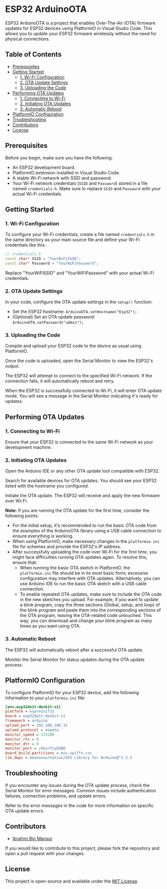 # ESP32 ArduinoOTA

ESP32 ArduinoOTA is a project that enables Over-The-Air (OTA) firmware updates for ESP32 devices using PlatformIO in Visual Studio Code. This allows you to update your ESP32 firmware wirelessly without the need for physical connections.

## Table of Contents

- [Prerequisites](#prerequisites)
- [Getting Started](#getting-started)
  - [1. Wi-Fi Configuration](#1-wi-fi-configuration)
  - [2. OTA Update Settings](#2-ota-update-settings)
  - [3. Uploading the Code](#3-uploading-the-code)
- [Performing OTA Updates](#performing-ota-updates)
  - [1. Connecting to Wi-Fi](#1-connecting-to-wi-fi)
  - [2. Initiating OTA Updates](#2-initiating-ota-updates)
  - [3. Automatic Reboot](#3-automatic-reboot)
- [PlatformIO Configuration](#platformio-configuration)
- [Troubleshooting](#troubleshooting)
- [Contributors](#contributors)
- [License](#license)

## Prerequisites

Before you begin, make sure you have the following:

- An ESP32 development board.
- PlatformIO extension installed in Visual Studio Code.
- A stable Wi-Fi network with SSID and password.
- Your Wi-Fi network credentials (`SSID` and `Password`) stored in a file named `credentials.h`. Make sure to replace `SSID` and `Password` with your actual Wi-Fi credentials.

## Getting Started

### 1. Wi-Fi Configuration

To configure your Wi-Fi credentials, create a file named `credentials.h` in the same directory as your main source file and define your Wi-Fi credentials like this:

```cpp
// credentials.h
const char* SSID = "YourWiFiSSID";
const char* Password = "YourWiFiPassword";
```
Replace "YourWiFiSSID" and "YourWiFiPassword" with your actual Wi-Fi credentials.

### 2. OTA Update Settings
In your code, configure the OTA update settings in the `setup()` function:

- Set the ESP32 hostname: `ArduinoOTA.setHostname("Esp32");`
- (Optional) Set an OTA update password: `ArduinoOTA.setPassword("admin");`
### 3. Uploading the Code
Compile and upload your ESP32 code to the device as usual using PlatformIO.

Once the code is uploaded, open the Serial Monitor to view the ESP32's output.

The ESP32 will attempt to connect to the specified Wi-Fi network. If the connection fails, it will automatically reboot and retry.

When the ESP32 is successfully connected to Wi-Fi, it will enter OTA update mode. You will see a message in the Serial Monitor indicating it's ready for updates.

## Performing OTA Updates

### 1. Connecting to Wi-Fi
Ensure that your ESP32 is connected to the same Wi-Fi network as your development machine.

### 2. Initiating OTA Updates
Open the Arduino IDE or any other OTA update tool compatible with ESP32.

Search for available devices for OTA updates. You should see your ESP32 listed with the hostname you configured.

Initiate the OTA update. The ESP32 will receive and apply the new firmware over Wi-Fi.

**Note:** If you are running the OTA update for the first time, consider the following points:

- For the initial setup, it's recommended to run the basic OTA code from the examples of the ArduinoOTA library using a USB cable connection to ensure everything is working.
- When using PlatformIO, make necessary changes in the `platformio.ini` file for schemes and provide the ESP32's IP address.
- After successfully uploading the code over Wi-Fi for the first time, you might face difficulties running OTA updates again. To resolve this, ensure that:
  - When running the basic OTA sketch in PlatformIO, the `platformio.ini` file should be in its most basic form; excessive configuration may interfere with OTA updates. Alternatively, you can use Arduino IDE to run the basic OTA sketch with a USB cable connection.
  - To enable repeated OTA updates, make sure to include the OTA code in the new sketches you upload. For example, if you want to update a blink program, copy the three sections (Global, setup, and loop) of the blink program and paste them into the corresponding sections of the OTA program, leaving the OTA-related code untouched. This way, you can download and change your blink program as many times as you want using OTA.

### 3. Automatic Reboot
The ESP32 will automatically reboot after a successful OTA update.

Monitor the Serial Monitor for status updates during the OTA update process.

## PlatformIO Configuration
To configure PlatformIO for your ESP32 device, add the following information to your `platformio.ini` file:
```ini
[env:esp32doit-devkit-v1]
platform = espressif32
board = esp32doit-devkit-v1
framework = arduino
upload_port = 192.168.100.15
upload_protocol = espota
monitor_speed = 115200
monitor_rts = 0
monitor_dtr = 0
monitor_port = /dev/ttyUSB0
board_build.partitions = min_spiffs.csv
lib_deps = moononournation/GFX Library for Arduino@^1.3.5
```
## Troubleshooting
If you encounter any issues during the OTA update process, check the Serial Monitor for error messages. Common issues include authentication failures, connection problems, and update errors.

Refer to the error messages in the code for more information on specific OTA update errors.

## Contributors

- [Ibrahim Bin Mansur](https://github.com/ibrahimmansur4)

If you would like to contribute to this project, please fork the repository and open a pull request with your changes.

## License
This project is open-source and available under the [MIT License](LICENSE).
